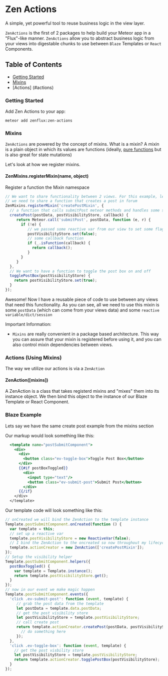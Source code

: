 # Zen Actions

A simple, yet powerful tool to reuse business logic in the view layer.

`ZenActions` is the first of 2 packages to help build your Meteor app in a "Flux"-like manner. `ZenActions` allow you to 
abstract business logic from your views into digestable chunks to use between `Blaze` Templates or `React` Components.

## Table of Contents

* [Getting Started](#getting-started)
* [Mixins](#mixins)
* [Actions] (#actions)

### Getting Started

Add Zen Actions to your app:

```shell
meteor add zenflux:zen-actions
```
### Mixins

`ZenActions` are powered by the concept of mixins. What is a mixin? A mixin is a plain object in which its values are functions
(ideally, [pure functions](https://en.wikipedia.org/wiki/Pure_function) but is also great for state mutations)

Let's look at how we register mixins.

#### ZenMixins.registerMixin(name, object)
Register a function the Mixin namespace

```js
// We want to share functionality between 2 views. For this example, let's say 
// we need to share a function that creates a post in forum
ZenMixins.registerMixin('createPostMixin', {
  // a function that calls submitPost meteor methods and handles some side effects
  createPost(postData, postVisibilityStore, callback) {
     return Meteor.call('submitPost', postData, function (e, r) {
       if (!e) {
          // we passed some reactive var from our view to set some flag after our method has been called 
          postVisibilityStore.set(false);
          // some callback function
          if (_.isFunction(callback) {
            return callback();
          }
       }
     }
  },
  // We want to have a function to toggle the post box on and off
  togglePostBox(postVisibilityStore) {
    return postVisibilityStore.set(true);
  }
});
```

Awesome! Now I have a reusable piece of code to use between any views that need this functionality. As you can see, all we need to 
use this mixin is some `postData` (which can come from your views data) and some `reactive variable/dict/session `

Important Information:

* `Mixins` are really convenient in a package based architecture. This way you can assure that your mixin is registered before using it, and you can also control mixin dependencies between views.
 

### Actions (Using Mixins)

The way we utilize our actions is via a `ZenAction`

#### ZenAction([mixins])

A ZenAction is a class that takes registerd mixins and "mixes" them into its instance object. We then bind this object to the instance of our
Blaze Template or React Component.

### Blaze Example

Lets say we have the same create post example from the mixins section

Our markup would look something like this:

```handlebars
  <template name="postSubmitComponent">
    <div>
      <div>
        <button class="ev-toggle-box">Toggle Post Box</button>
      </div>
      {{#if postBoxToggled}}
        <div>
          <input type="text"/>
          <button class="ev-submit-post">Submit Post</button>
        </div>
      {{/if}
    </div>
  </template>
```

Our template code will look something like this:

```js
// onCreated we will bind the ZenAction to the template instance
Template.postSubmitComponent.onCreated(function () {
  var template = this;
  // set up a reactive var 
  template.postVisibilityStore = new ReactiveVar(false);
  // I bind the ZenAction to the oncreated so now throughout my lifecycle i have access to these methods mixed in
  template.actionCreator = new ZenAction(['createPostMixin']);
});
// Setup the visibility helper
Template.postSubmitComponent.helpers({
  postBoxToggled() {
    var template = Template.instance();
    return template.postVisibilityStore.get();
  }
});
// now in our event we make magic happen
Template.postSubmitComponent.events({
  'click .ev-submit-post': function (event, template) {
     // grab the post data from the template
     let postData = template.data.postData;
     // get the post visibility store
     let postVisibilityStore = template.postVisibilityStore;
     // call create post
     return template.actionCreator.createPost(postData, postVisibilityStore, function () {
       // do something here
     });
  },
  'click .ev-toggle-box': function (event, template) {
    // get the post visbility store
    let postVisibilityStore = template.postVisibilityStore;
    return template.actionCreator.togglePostBox(postVisibilityStore);
  }
});
```


